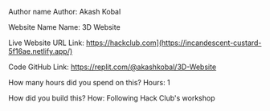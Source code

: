 Author name
Author: Akash Kobal

Website Name
Name: 3D Website

Live Website URL
Link: https://hackclub.com](https://incandescent-custard-5f16ae.netlify.app/)

Code
GitHub Link: https://replit.com/@akashkobal/3D-Website

How many hours did you spend on this?
Hours: 1

How did you build this?
How: Following Hack Club's workshop

